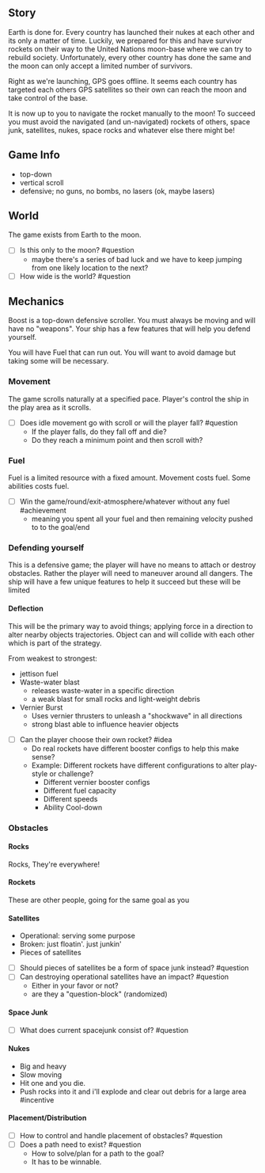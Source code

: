 ## Story
Earth is done for. Every country has launched their nukes at each other and its only a matter of time. Luckily, we prepared for this and have survivor rockets on their way to the United Nations moon-base where we can try to rebuild society. Unfortunately, every other country has done the same and the moon can only accept a limited number of survivors.

Right as we're launching, GPS goes offline. It seems each country has targeted each others GPS satellites so their own can reach the moon and take control of the base.

It is now up to you to navigate the rocket manually to the moon! To succeed you must avoid the navigated (and un-navigated) rockets of others, space junk, satellites,  nukes, space rocks and whatever else there might be!

## Game Info
- top-down
- vertical scroll
- defensive; no guns, no bombs, no lasers (ok, maybe lasers)

## World

The game exists from Earth to the moon.
- [ ] Is this only to the moon? #question 
	- maybe there's a series of bad luck and we have to keep jumping from one likely location to the next?
- [ ] How wide is the world? #question 

## Mechanics

Boost is a top-down defensive scroller. You must always be moving and will have no "weapons". Your ship has a few features that will help you defend yourself.

You will have Fuel that can run out.
You will want to avoid damage but taking some will be necessary.

### Movement

The game scrolls naturally at a specified pace. Player's control the ship in the play area as it scrolls.

- [ ] Does idle movement go with scroll or will the player fall? #question
    - If the player falls, do they fall off and die?
    - Do they reach a minimum point and then scroll with?

### Fuel

Fuel is a limited resource with a fixed amount. Movement costs fuel. Some abilities costs fuel. 

- [ ] Win the game/round/exit-atmosphere/whatever without any fuel #achievement
    - meaning you spent all your fuel and then remaining velocity pushed to to the goal/end

### Defending yourself

This is a defensive game; the player will have no means to attach or destroy obstacles. Rather the player will need to maneuver around all dangers. The ship will have a few unique features to help it succeed but these will be limited

#### Deflection

This will be the primary way to avoid things; applying force in a direction to alter nearby objects trajectories. Object can and will collide with each other which is part of the strategy.

From weakest to strongest:
- jettison fuel
- Waste-water blast
    - releases waste-water in a specific direction
    - a weak blast for small rocks and light-weight debris
- Vernier Burst
    - Uses vernier thrusters to unleash a "shockwave" in all directions
    - strong blast able to influence heavier objects

- [ ] Can the player choose their own rocket? #idea 
    - Do real rockets have different booster configs to help this make sense?
    - Example: Different rockets have different configurations to alter play-style or challenge?
        - Different vernier booster configs
        - Different fuel capacity
        - Different speeds
        - Ability Cool-down

### Obstacles

#### Rocks
Rocks, They're everywhere!

#### Rockets
These are other people, going for the same goal as you

#### Satellites
- Operational: serving some purpose
- Broken: just floatin'. just junkin'
- Pieces of satellites

- [ ] Should pieces of satellites be a form of space junk instead? #question 
- [ ] Can destroying operational satellites have an impact? #question
    - Either in your favor or not?
    - are they a "question-block" (randomized)

#### Space Junk
- [ ] What does current spacejunk consist of? #question

#### Nukes
- Big and heavy
- Slow moving
- Hit one and you die.
- Push rocks into it and i'll explode and clear out debris for a large area #incentive

#### Placement/Distribution

- [ ] How to control and handle placement of obstacles? #question
- [ ] Does a path need to exist? #question 
    - How to solve/plan for a path to the goal?
    - It has to be winnable.